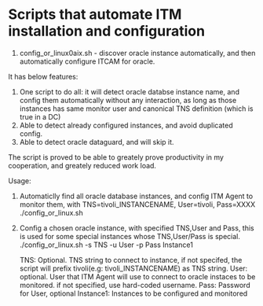 # Scripts that automate ITM installation and configuration

1. config_or_linux0aix.sh - discover oracle instance automatically, and then automatically configure ITCAM for oracle.

It has below features:
1) One script to do all: it will detect oracle databse instance name, and config them automatically without any interaction, as long as those instances has same monitor user and canonical TNS definition (which is true in a DC)
2) Able to detect already configured instances, and avoid duplicated config.
3) Able to detect oracle dataguard, and will skip it.

The script is proved to be able to greately prove productivity in my cooperation, and greately reduced work load.

Usage:
1) Automaticlly find all oracle database instances, and config ITM Agent to monitor them, with TNS=tivoli_INSTANCENAME, User=tivoli, Pass=XXXX
	./config_or_linux.sh
2) Config a chosen oracle instance, with specified TNS,User and Pass, this is used for some special instances whose TNS,User/Pass is special.
	./config_or_linux.sh -s TNS -u User -p Pass Instance1
	
	TNS:  Optional. TNS string to connect to instance, if not specifed, the script will prefix tivoli(e.g: tivoli_INSTANCENAME) as TNS string. 
	User:  optional. User that ITM Agent will use to connect to oracle instaces to be monitored. if not specified, use hard-coded username.
	Pass:	Password for User, optional
	Instance1:	Instances to be configured and monitored
	
